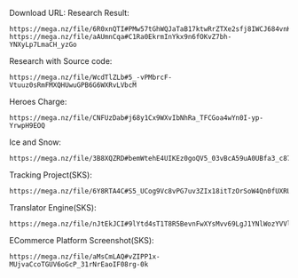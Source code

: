 Download URL:
Research Result:
```
https://mega.nz/file/6R0xnQTI#PMw57tGhWQJaTaB17ktwRrZTXe2sfj8IWCJ684vnKCE
https://mega.nz/file/aAUmnCqa#C1Ra0EkrmInYkx9n6fOKvZ7bh-YNXyLp7LmaCH_yzGo
```

Research with Source code:
```
https://mega.nz/file/WcdTlZLb#5_-vPMbrcF-Vtuuz0sRmFMXQHUwuGPB6G6WXRvLVbcM
```

Heroes Charge:
```
https://mega.nz/file/CNFUzDab#j68y1Cx9WXvIbNhRa_TFCGoa4wYn0I-yp-YrwpH9EOQ
```

Ice and Snow:
```
https://mega.nz/file/3B8XQZRD#bemWtehE4UIKEz0goQV5_03vBcA59uA0UBfa3_c87Gw
```

Tracking Project(SKS):
```
https://mega.nz/file/6Y8RTA4C#S5_UCog9Vc8vPG7uv3ZIx18itTzOrSoW4Qn0fUXRUso
```

Translator Engine(SKS):
```
https://mega.nz/file/nJtEkJCI#9lYtd4sT1T8R5BevnFwXYsMvv69LgJ1YNlWozYVVlf8
```

ECommerce Platform Screenshot(SKS):
```
https://mega.nz/file/aMsCmLAQ#vZIPP1x-MUjvaCcoTGUV6oGcP_31rNrEaoIF08rg-0k
```

